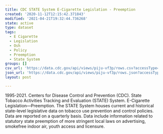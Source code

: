```yaml
---
title: CDC STATE System E-Cigarette Legislation - Preemption
created: '2020-11-12T12:15:42.371843'
modified: '2021-04-21T19:32:44.736268'
state: active
type: dataset
tags:
  - E Cigarette
  - Legislation
  - Osh
  - Policy
  - Preemption
  - State System
groups: []
csv_url: 'https://data.cdc.gov/api/views/piju-vf3p/rows.csv?accessType=DOWNLOAD'
json_url: 'https://data.cdc.gov/api/views/piju-vf3p/rows.json?accessType=DOWNLOAD'
layout: post

---
```

1995-2021. Centers for Disease Control and Prevention (CDC). State Tobacco Activities Tracking and Evaluation (STATE) System.  E-Cigarette Legislation—Preemption. The STATE System houses current and historical state-level legislative data on tobacco use prevention and control policies.  Data are reported on a quarterly basis. Data include information related to statutory state preemption of more stringent local laws on advertising, smokefree indoor air, youth access and licensure.
